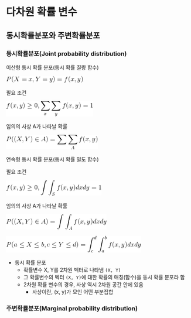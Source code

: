# 다차원 확률 변수

## 동시확률분포와 주변확률분포

### 동시확률분포(Joint probability distribution)

이산형 동시 확률 분포(동시 확률 질량 함수)

![](./images/ch6/joint_probability_mass_function1.gif)

필요 조건

![](./images/ch6/joint_probability_mass_function2.gif)

임의의 사상 A가 나타날 확률

![](./images/ch6/joint_probability_mass_function3.gif)

연속형 동시 확률 분포(동시 확률 밀도 함수)

필요 조건

![](./images/ch6/joint_probability_density_function2.gif)

임의의 사상 A가 나타날 확률

![](./images/ch6/joint_probability_density_function3.gif)

![](./images/ch6/joint_probability_density_function1.gif)

- 동시 확률 분포
  - 확률변수 X, Y를 2차원 벡터로 나타냄 `(X, Y)`
  - 그 확률변수의 벡터 `(X, Y)`에 대한 확률의 매칭(함수)을 동시 확률 분포라 함
  - 2차원 확률 변수의 경우, 사상 역시 2차원 공간 안에 있음
    - 사상이란, (x, y)가 모인 어떤 부분집합

### 주변확률분포(Marginal probability distribution)
